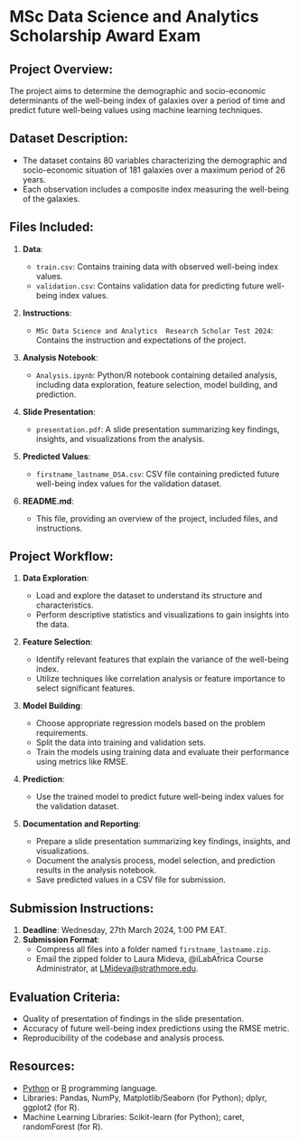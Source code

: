 # MSc Data Science and Analytics Scholarship Award Exam

## Project Overview:
The project aims to determine the demographic and socio-economic determinants of the well-being index of galaxies over a period of time and predict future well-being values using machine learning techniques.

## Dataset Description:
- The dataset contains 80 variables characterizing the demographic and socio-economic situation of 181 galaxies over a maximum period of 26 years.
- Each observation includes a composite index measuring the well-being of the galaxies.

## Files Included:
1. **Data**: 
   - `train.csv`: Contains training data with observed well-being index values.
   - `validation.csv`: Contains validation data for predicting future well-being index values.
2. **Instructions**: 
   - `MSc Data Science and Analytics  Research Scholar Test 2024`: Contains the instruction and expectations of the project.


3. **Analysis Notebook**:
   - `Analysis.ipynb`: Python/R notebook containing detailed analysis, including data exploration, feature selection, model building, and prediction.

4. **Slide Presentation**:
   - `presentation.pdf`: A slide presentation summarizing key findings, insights, and visualizations from the analysis.

5. **Predicted Values**:
   - `firstname_lastname_DSA.csv`: CSV file containing predicted future well-being index values for the validation dataset.

6. **README.md**: 
   - This file, providing an overview of the project, included files, and instructions.

## Project Workflow:
1. **Data Exploration**:
   - Load and explore the dataset to understand its structure and characteristics.
   - Perform descriptive statistics and visualizations to gain insights into the data.

2. **Feature Selection**:
   - Identify relevant features that explain the variance of the well-being index.
   - Utilize techniques like correlation analysis or feature importance to select significant features.

3. **Model Building**:
   - Choose appropriate regression models based on the problem requirements.
   - Split the data into training and validation sets.
   - Train the models using training data and evaluate their performance using metrics like RMSE.

4. **Prediction**:
   - Use the trained model to predict future well-being index values for the validation dataset.

5. **Documentation and Reporting**:
   - Prepare a slide presentation summarizing key findings, insights, and visualizations.
   - Document the analysis process, model selection, and prediction results in the analysis notebook.
   - Save predicted values in a CSV file for submission.

## Submission Instructions:
1. **Deadline**: Wednesday, 27th March 2024, 1:00 PM EAT.
2. **Submission Format**: 
   - Compress all files into a folder named `firstname_lastname.zip`.
   - Email the zipped folder to Laura Mideva, @iLabAfrica Course Administrator, at LMideva@strathmore.edu.

## Evaluation Criteria:
- Quality of presentation of findings in the slide presentation.
- Accuracy of future well-being index predictions using the RMSE metric.
- Reproducibility of the codebase and analysis process.

## Resources:
- [Python](https://www.python.org/) or [R](https://www.r-project.org/) programming language.
- Libraries: Pandas, NumPy, Matplotlib/Seaborn (for Python); dplyr, ggplot2 (for R).
- Machine Learning Libraries: Scikit-learn (for Python); caret, randomForest (for R).